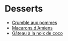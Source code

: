 # Desserts

+ [Crumble aux pommes](crumble-aux-pommes.md)
+ [Macarons d'Amiens](macarons-d-Amiens.md)
+ [Gâteau à la noix de coco](gateau-noix-de-coco.md)